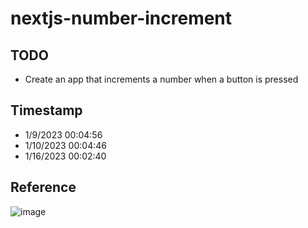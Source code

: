# nextjs-number-increment

## TODO

- Create an app that increments a number when a button is pressed


## Timestamp

- 1/9/2023 00:04:56
- 1/10/2023 00:04:46
- 1/16/2023 00:02:40

## Reference

![image](https://user-images.githubusercontent.com/72588010/211267542-554e1486-d3e9-4cb6-a6db-2f86580dfcd2.png)
